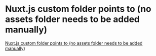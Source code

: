 # Nuxt.js custom folder points to (no assets folder needs to be added manually)
[Nuxt.js custom folder points to (no assets folder needs to be added manually)](https://aiwithcloud.com/2022/09/15/nuxt-js_custom_folder_points_to_no_assets_folder_needs_to_be_added_manually/)